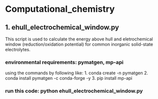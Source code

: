 # Computational_chemistry

## 1. ehull_electrochemical_window.py
This script is used to calculate the energy above hull and eletrochemical window (reduction/oxidation potential) for common inorganic solid-state electrolytes.

### environmental requirements: pymatgen, mp-api
using the commands by following like: 1. conda create -n pymatgen 2. conda install pymatgen -c conda-forge -y 3. pip install mp-api

### run this code: python ehull_electrochemical_window.py

